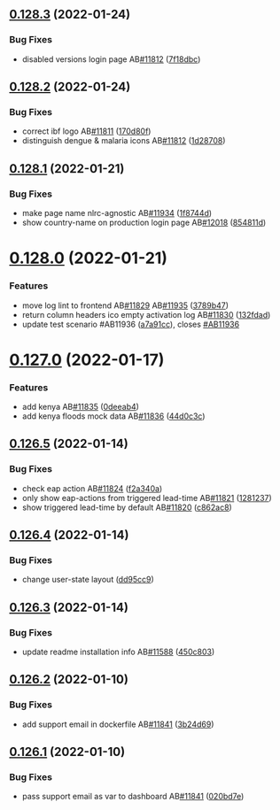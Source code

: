 ## [0.128.3](https://github.com/rodekruis/IBF-system/compare/v0.128.2...v0.128.3) (2022-01-24)


### Bug Fixes

* disabled versions login page AB[#11812](https://github.com/rodekruis/IBF-system/issues/11812) ([7f18dbc](https://github.com/rodekruis/IBF-system/commit/7f18dbc246bec039db40115f44bd48f517c3af31))



## [0.128.2](https://github.com/rodekruis/IBF-system/compare/v0.128.1...v0.128.2) (2022-01-24)


### Bug Fixes

* correct ibf logo AB[#11811](https://github.com/rodekruis/IBF-system/issues/11811) ([170d80f](https://github.com/rodekruis/IBF-system/commit/170d80f4daf06380650d8e0657a693e10faac94b))
* distinguish dengue & malaria icons AB[#11812](https://github.com/rodekruis/IBF-system/issues/11812) ([1d28708](https://github.com/rodekruis/IBF-system/commit/1d28708cf56e1a58cc9068704626d8114d9482f8))



## [0.128.1](https://github.com/rodekruis/IBF-system/compare/v0.128.0...v0.128.1) (2022-01-21)


### Bug Fixes

* make page name nlrc-agnostic AB[#11934](https://github.com/rodekruis/IBF-system/issues/11934) ([1f8744d](https://github.com/rodekruis/IBF-system/commit/1f8744d05bd3c8f4139f12995117939114ccd81d))
* show country-name on production login page AB[#12018](https://github.com/rodekruis/IBF-system/issues/12018) ([854811d](https://github.com/rodekruis/IBF-system/commit/854811d291aa05dd0b3b8cd633be50091607ee8a))



# [0.128.0](https://github.com/rodekruis/IBF-system/compare/v0.127.0...v0.128.0) (2022-01-21)


### Features

* move log lint to frontend AB[#11829](https://github.com/rodekruis/IBF-system/issues/11829) AB[#11935](https://github.com/rodekruis/IBF-system/issues/11935) ([3789b47](https://github.com/rodekruis/IBF-system/commit/3789b477b38f90e728311d5eef94b72ab1874f04))
* return column headers ico empty activation log AB[#11830](https://github.com/rodekruis/IBF-system/issues/11830) ([132fdad](https://github.com/rodekruis/IBF-system/commit/132fdadf300a74877931cf4c3f8468316d07266c))
* update test scenario #AB11936 ([a7a91cc](https://github.com/rodekruis/IBF-system/commit/a7a91cc57a61820d96bb9da43b8d04944eb0a208)), closes [#AB11936](https://github.com/rodekruis/IBF-system/issues/AB11936)



# [0.127.0](https://github.com/rodekruis/IBF-system/compare/v0.126.5...v0.127.0) (2022-01-17)


### Features

* add kenya AB[#11835](https://github.com/rodekruis/IBF-system/issues/11835) ([0deeab4](https://github.com/rodekruis/IBF-system/commit/0deeab40e3b4f7c77812ac0e852c32a882e93ba8))
* add kenya floods mock data AB[#11836](https://github.com/rodekruis/IBF-system/issues/11836) ([44d0c3c](https://github.com/rodekruis/IBF-system/commit/44d0c3cd7b9038ce68dbdffa190512daaea95038))



## [0.126.5](https://github.com/rodekruis/IBF-system/compare/v0.126.4...v0.126.5) (2022-01-14)


### Bug Fixes

* check eap action AB[#11824](https://github.com/rodekruis/IBF-system/issues/11824) ([f2a340a](https://github.com/rodekruis/IBF-system/commit/f2a340a7d1251d73bba05c727d6660bd1a62a0dd))
* only show eap-actions from triggered lead-time AB[#11821](https://github.com/rodekruis/IBF-system/issues/11821) ([1281237](https://github.com/rodekruis/IBF-system/commit/1281237fa1cc1c63e337ffad438089f3f00ddbc8))
* show triggered lead-time by default AB[#11820](https://github.com/rodekruis/IBF-system/issues/11820) ([c862ac8](https://github.com/rodekruis/IBF-system/commit/c862ac82b897aa60491996f2cf227f7e87367691))



## [0.126.4](https://github.com/rodekruis/IBF-system/compare/v0.126.3...v0.126.4) (2022-01-14)


### Bug Fixes

* change user-state layout ([dd95cc9](https://github.com/rodekruis/IBF-system/commit/dd95cc925b95dc950a5c8b345f9f0c71f30e1e75))



## [0.126.3](https://github.com/rodekruis/IBF-system/compare/v0.126.2...v0.126.3) (2022-01-14)


### Bug Fixes

* update readme installation info AB[#11588](https://github.com/rodekruis/IBF-system/issues/11588) ([450c803](https://github.com/rodekruis/IBF-system/commit/450c8030eac40c12234ba405050583403089739c))



## [0.126.2](https://github.com/rodekruis/IBF-system/compare/v0.126.1...v0.126.2) (2022-01-10)


### Bug Fixes

* add support email in dockerfile AB[#11841](https://github.com/rodekruis/IBF-system/issues/11841) ([3b24d69](https://github.com/rodekruis/IBF-system/commit/3b24d6932beee7805490e235b608f78f8f9bdfcf))



## [0.126.1](https://github.com/rodekruis/IBF-system/compare/v0.126.0...v0.126.1) (2022-01-10)


### Bug Fixes

* pass support email as var to dashboard AB[#11841](https://github.com/rodekruis/IBF-system/issues/11841) ([020bd7e](https://github.com/rodekruis/IBF-system/commit/020bd7e6b37bef740a0e6fba1998ef692cb360d8))



